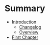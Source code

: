 # Summary

* [Introduction](README.md)
   * [Changelog](introduction/changelog.md)
   * [Overview](introduction/overview.md)
* [First Chapter](chapter1.md)


